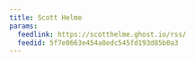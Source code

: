 ```yaml
---
title: Scott Helme
params:
  feedlink: https://scotthelme.ghost.io/rss/
  feedid: 5f7e0663e454a8edc545fd193d85b0a3
---
```

